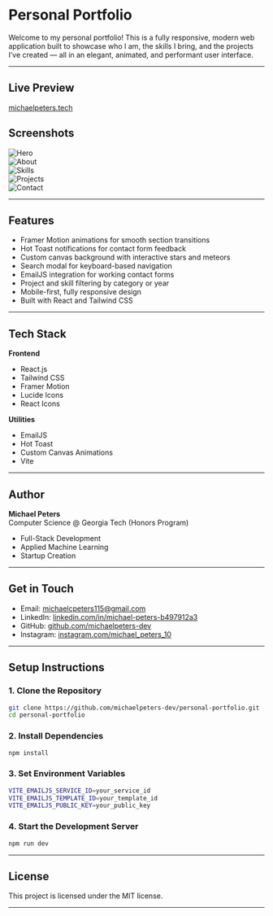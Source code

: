 # Personal Portfolio

Welcome to my personal portfolio! This is a fully responsive, modern web application built to showcase who I am, the skills I bring, and the projects I’ve created — all in an elegant, animated, and performant user interface.

---

## Live Preview
[michaelpeters.tech](https://michaelpeters.tech/)

## Screenshots

![Hero](./assets/screenshots/hero.png)  
![About](./assets/screenshots/about.png)  
![Skills](./assets/screenshots/skills.png)  
![Projects](./assets/screenshots/projects.png)  
![Contact](./assets/screenshots/contact.png)

---

## Features

- Framer Motion animations for smooth section transitions  
- Hot Toast notifications for contact form feedback  
- Custom canvas background with interactive stars and meteors  
- Search modal for keyboard-based navigation  
- EmailJS integration for working contact forms  
- Project and skill filtering by category or year  
- Mobile-first, fully responsive design  
- Built with React and Tailwind CSS  

---

## Tech Stack

**Frontend**  
- React.js  
- Tailwind CSS  
- Framer Motion  
- Lucide Icons  
- React Icons  

**Utilities**  
- EmailJS  
- Hot Toast  
- Custom Canvas Animations  
- Vite  

---

## Author

**Michael Peters**  
Computer Science @ Georgia Tech (Honors Program)  

- Full-Stack Development  
- Applied Machine Learning  
- Startup Creation  

---

## Get in Touch

- Email: michaelcpeters115@gmail.com  
- LinkedIn: [linkedin.com/in/michael-peters-b497912a3](https://www.linkedin.com/in/michael-peters-b497912a3/)  
- GitHub: [github.com/michaelpeters-dev](https://github.com/michaelpeters-dev)  
- Instagram: [instagram.com/michael_peters_10](https://www.instagram.com/michael_peters_10/)  

---

## Setup Instructions

### 1. Clone the Repository
```bash
git clone https://github.com/michaelpeters-dev/personal-portfolio.git
cd personal-portfolio
```

### 2. Install Dependencies
```bash
npm install
```

### 3. Set Environment Variables
```bash
VITE_EMAILJS_SERVICE_ID=your_service_id
VITE_EMAILJS_TEMPLATE_ID=your_template_id
VITE_EMAILJS_PUBLIC_KEY=your_public_key
```

### 4. Start the Development Server
```bash
npm run dev
```


---
## License

This project is licensed under the MIT license.

---
